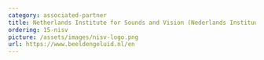 ```yaml
---
category: associated-partner
title: Netherlands Institute for Sounds and Vision (Nederlands Instituut voor Beeld en Geluid, NISV)
ordering: 15-nisv
picture: /assets/images/nisv-logo.png
url: https://www.beeldengeluid.nl/en
---
```

